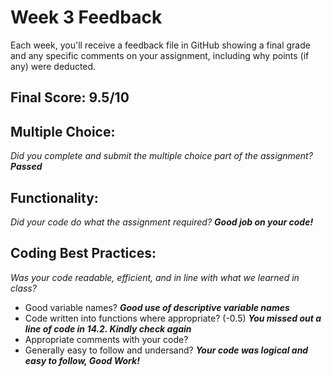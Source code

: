 # Week 3 Feedback
Each week, you'll receive a feedback file in GitHub showing a final grade and any specific comments on your assignment, including why points (if any) were deducted.


## Final Score: 9.5/10

## Multiple Choice:
_Did you complete and submit the multiple choice part of the assignment?_
***Passed***

## Functionality: 
_Did your code do what the assignment required?_
***Good job on your code!***

## Coding Best Practices:
_Was your code readable, efficient, and in line with what we learned in class?_
* Good variable names? 
 ***Good use of descriptive variable names***
* Code written into functions where appropriate? (-0.5)
***You missed out a line of code in 14.2. Kindly check again***
* Appropriate comments with your code?
* Generally easy to follow and undersand?
***Your code was logical and easy to follow, Good Work!***
